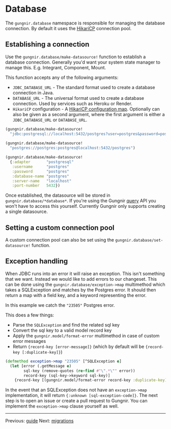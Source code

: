 # Database

The `gungnir.database` namespace is responsible for managing the database
connection. By default it uses the
[HikariCP](https://github.com/brettwooldridge/HikariCP) connection pool.


## Establishing a connection

Use the `gungnir.database/make-datasource!` function to establish a database
connection. Generally you'd want your system state manager to manage
this. E.g. Integrant, Component, Mount.

This function accepts any of the following arguments:

* `JDBC_DATABASE_URL` - The standard format used to create a database connection
  in Java.
* `DATABASE_URL` - The universal format used to create a database
  connection. Used by services such as Heroku or Render.
* `HikariCP` configuration - A [HikariCP configuration
  map](https://github.com/tomekw/hikari-cp#configuration-options). Optionally
  can also be given as a second argument, where the first argument is either a
  `JDBC_DATABASE_URL` or `DATABASE_URL`.

```clojure
(gungnir.database/make-datasource!
  "jdbc:postgresql://localhost:5432/postgres?user=postgres&password=postgres")
  
(gungnir.database/make-datasource!
  "postgres://postgres:postgres@localhost:5432/postgres")

(gungnir.database/make-datasource!
  {:adapter       "postgresql"
   :username      "postgres"
   :password      "postgres"
   :database-name "postgres"
   :server-name   "localhost"
   :port-number   5432})
```

Once established, the datasource will be stored in
`gungnir.database/*database*`. If you're using the Gungnir
[query](https://kwrooijen.github.io/gungnir/query.html) API you won't have to
access this yourself. Currently Gungnir only supports creating a single
datasource.

## Setting a custom connection pool

A custom connection pool can also be set using the
`gungnir.database/set-datasource!` function.


## Exception handling

When JDBC runs into an error it will raise an exception. This isn't something
that we want. Instead we would like to add errors to our changeset. This can be
done using the `gungnir.database/exception->map` multimethod which takes a
SQLException and matches by the Postgres error. It should then return a map with
a field key, and a keyword representing the error.


In this example we catch the `"23505"` Postgres error.

This does a few things:

* Parse the `SQLException` and find the related sql key
* Convert the sql key to a valid model record key
* Apply the `gungnir.model/format-error` multimethod in case of custom error messages
* Return `{record-key [error-message]}` (which by default will be `{record-key [:duplicate-key]}`)

```clojure
(defmethod exception->map "23505" [^SQLException e]
  (let [error (.getMessage e)
        sql-key (remove-quotes (re-find #"\".*\"" error))
        record-key (sql-key->keyword sql-key)]
    {record-key [(gungnir.model/format-error record-key :duplicate-key)]}))
```

In the event that an SQLException does not have an `exception->map`
implementation, it will return `{:unknown [sql-exception-code]}`. The next step
is to open an issue or create a pull request to Gungnir. You can implement the
`exception->map` clause yourself as well.

---

<div class="footer-navigation">
<span>Previous: <a href="https://kwrooijen.github.io/gungnir/guide.html">guide</a></span>
<span>Next: <a href="https://kwrooijen.github.io/gungnir/migrations.html">migrations</a></span>
</div>
